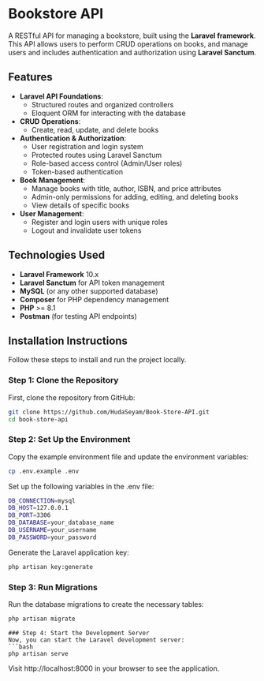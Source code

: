 # Bookstore API

A RESTful API for managing a bookstore, built using the **Laravel framework**. This API allows users to perform CRUD operations on books, and manage users and includes authentication and authorization using **Laravel Sanctum**.

## Features

- **Laravel API Foundations**: 
  - Structured routes and organized controllers
  - Eloquent ORM for interacting with the database
- **CRUD Operations**:
  - Create, read, update, and delete books
- **Authentication & Authorization**:
  - User registration and login system
  - Protected routes using Laravel Sanctum
  - Role-based access control (Admin/User roles)
  - Token-based authentication
- **Book Management**:
  - Manage books with title, author, ISBN, and price attributes
  - Admin-only permissions for adding, editing, and deleting books
  - View details of specific books
- **User Management**:
  - Register and login users with unique roles
  - Logout and invalidate user tokens

## Technologies Used

- **Laravel Framework** 10.x
- **Laravel Sanctum** for API token management
- **MySQL** (or any other supported database)
- **Composer** for PHP dependency management
- **PHP** >= 8.1
- **Postman** (for testing API endpoints)

  
## Installation Instructions

Follow these steps to install and run the project locally.

### Step 1: Clone the Repository
First, clone the repository from GitHub:
```bash
git clone https://github.com/HudaSeyam/Book-Store-API.git
cd book-store-api
```

### Step 2: Set Up the Environment
Copy the example environment file and update the environment variables:
```bash
cp .env.example .env
```
Set up the following variables in the .env file:
```bash
DB_CONNECTION=mysql
DB_HOST=127.0.0.1
DB_PORT=3306
DB_DATABASE=your_database_name
DB_USERNAME=your_username
DB_PASSWORD=your_password
```
Generate the Laravel application key:
```bash
php artisan key:generate
```

### Step 3: Run Migrations
Run the database migrations to create the necessary tables:
```bash
php artisan migrate
```
```
### Step 4: Start the Development Server
Now, you can start the Laravel development server:
```bash
php artisan serve
```
Visit http://localhost:8000 in your browser to see the application.
